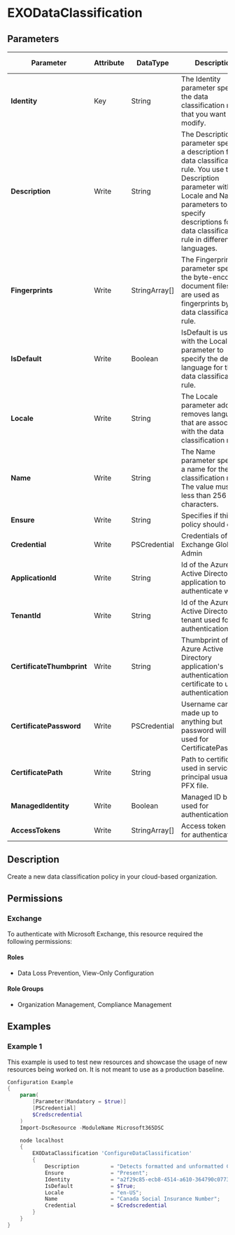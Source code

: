 ﻿# EXODataClassification

## Parameters

| Parameter | Attribute | DataType | Description | Allowed Values |
| --- | --- | --- | --- | --- |
| **Identity** | Key | String | The Identity parameter specifies the data classification rule that you want to modify. | |
| **Description** | Write | String | The Description parameter specifies a description for the data classification rule. You use the Description parameter with the Locale and Name parameters to specify descriptions for the data classification rule in different languages.  | |
| **Fingerprints** | Write | StringArray[] | The Fingerprints parameter specifies the byte-encoded document files that are used as fingerprints by the data classification rule. | |
| **IsDefault** | Write | Boolean | IsDefault is used with the Locale parameter to specify the default language for the data classification rule. | |
| **Locale** | Write | String | The Locale parameter adds or removes languages that are associated with the data classification rule. | |
| **Name** | Write | String | The Name parameter specifies a name for the data classification rule. The value must be less than 256 characters. | |
| **Ensure** | Write | String | Specifies if this policy should exist. | `Present`, `Absent` |
| **Credential** | Write | PSCredential | Credentials of the Exchange Global Admin | |
| **ApplicationId** | Write | String | Id of the Azure Active Directory application to authenticate with. | |
| **TenantId** | Write | String | Id of the Azure Active Directory tenant used for authentication. | |
| **CertificateThumbprint** | Write | String | Thumbprint of the Azure Active Directory application's authentication certificate to use for authentication. | |
| **CertificatePassword** | Write | PSCredential | Username can be made up to anything but password will be used for CertificatePassword | |
| **CertificatePath** | Write | String | Path to certificate used in service principal usually a PFX file. | |
| **ManagedIdentity** | Write | Boolean | Managed ID being used for authentication. | |
| **AccessTokens** | Write | StringArray[] | Access token used for authentication. | |

## Description

Create a new data classification policy in your cloud-based organization.

## Permissions

### Exchange

To authenticate with Microsoft Exchange, this resource required the following permissions:

#### Roles

- Data Loss Prevention, View-Only Configuration

#### Role Groups

- Organization Management, Compliance Management

## Examples

### Example 1

This example is used to test new resources and showcase the usage of new resources being worked on.
It is not meant to use as a production baseline.

```powershell
Configuration Example
{
    param(
        [Parameter(Mandatory = $true)]
        [PSCredential]
        $Credscredential
    )
    Import-DscResource -ModuleName Microsoft365DSC

    node localhost
    {
        EXODataClassification 'ConfigureDataClassification'
        {
            Description          = "Detects formatted and unformatted Canadian social insurance number.";
            Ensure               = "Present";
            Identity             = "a2f29c85-ecb8-4514-a610-364790c0773e";
            IsDefault            = $True;
            Locale               = "en-US";
            Name                 = "Canada Social Insurance Number";
            Credential           = $Credscredential
        }
    }
}
```


